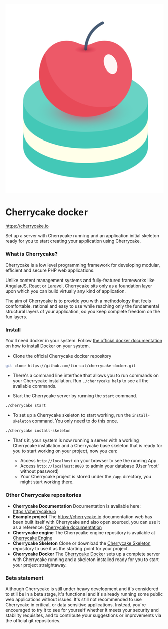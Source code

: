 ![Cherrycake logo](https://raw.githubusercontent.com/tin-cat/cherrycake-gitbook/master/.gitbook/assets/cherrycake-logo.svg)
# Cherrycake docker
https://cherrycake.io

Set up a server with Cherrycake running and an application initial skeleton ready for you to start creating your application using Cherrycake.

### What is Cherrycake?

Cherrycake is a low level programming framework for developing modular, efficient and secure PHP web applications.

Unlike content management systems and fully-featured frameworks like AngularJS, React or Laravel, Cherrycake sits only as a foundation layer upon which you can build virtually any kind of application.

The aim of Cherrycake is to provide you with a methodology that feels comfortable, rational and easy to use while reaching only the fundamental structural layers of your application, so you keep complete freedom on the fun layers.

### Install

You'll need docker in your system. Follow [the official docker documentation](https://www.docker.com) on how to install Docker on your system.

* Clone the official Cherrycake docker repository
```bash
git clone https://github.com/tin-cat/cherrycake-docker.git
```
* There's a command line interface that allows you to run commands on your Cherrycake installation. Run `./cherrycake help` to see all the available commands.

* Start the Cherrycake server by running the `start` command.
```bash
./cherrycake start
````

* To set up a Cherrycake skeleton to start working, run the `install-skeleton` command. You only need to do this once.
```bash
./cherrycake install-skeleton
````

* That's it, your system is now running a server with a working Cherrycake installation and a Cherrycake base skeleton that is ready for you to start working on your project, now you can:

	* Access `http://localhost` on your browser to see the running App.
	* Access `http://localhost:8080` to admin your database (User 'root' without password)
	* Your Cherrycake project is stored under the `/app` directory, you might start working there.

### Other Cherrycake repositories

* **Cherrycake Documentation** Documentation is available here: https://cherrycake.io
* **Example project** The https://cherrycake.io documentation web has been built itself with Cherrycake and also open sourced, you can use it as a reference: [Cherrycake documentation](https://github.com/tin-cat/cherrycake-documentation)
* **Cherrycake engine** The Cherrycake engine repository is available at [Cherrycake Engine](https://github.com/tin-cat/cherrycake)
* **Cherrycake Skeleton** Clone or download the [Cherrycake Skeleton](https://github.com/tin-cat/cherrycake-skeleton) repository to use it as the starting point for your project.
* **Cherrycake Docker** The [Cherrycake Docker](https://github.com/tin-cat/cherrycake-docker) sets up a complete server with Cherrycake running and a skeleton installed ready for you to start your project straightaway.

### Beta statement

Although Cherrycake is still under heavy development and it's considered to still be in a beta stage, it's functional and it's already running some public web applications without issues. It's still not recommended to use Cherrycake in critical, or data sensitive applications. Instead, you're encouraged to try it to see for yourself whether it meets your security and stability requisites, and to contribute your suggestions or improvements via the official git repositories.
